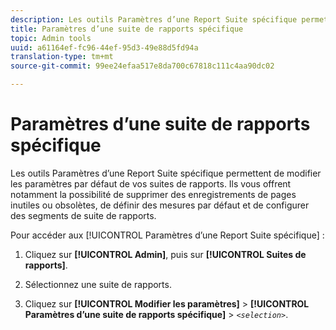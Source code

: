 ```yaml
---
description: Les outils Paramètres d’une Report Suite spécifique permettent de modifier les paramètres par défaut de vos suites de rapports. Ils vous offrent notamment la possibilité de supprimer des enregistrements de pages inutiles ou obsolètes, de définir des mesures par défaut et de configurer des segments de suite de rapports.
title: Paramètres d’une suite de rapports spécifique
topic: Admin tools
uuid: a61164ef-fc96-44ef-95d3-49e88d5fd94a
translation-type: tm+mt
source-git-commit: 99ee24efaa517e8da700c67818c111c4aa90dc02

---
```



# Paramètres d’une suite de rapports spécifique

Les outils Paramètres d’une Report Suite spécifique permettent de modifier les paramètres par défaut de vos suites de rapports. Ils vous offrent notamment la possibilité de supprimer des enregistrements de pages inutiles ou obsolètes, de définir des mesures par défaut et de configurer des segments de suite de rapports.

Pour accéder aux [!UICONTROL Paramètres d’une Report Suite spécifique] :

1. Cliquez sur **[!UICONTROL Admin]**, puis sur **[!UICONTROL Suites de rapports]**.

1. Sélectionnez une suite de rapports.
1. Cliquez sur **[!UICONTROL Modifier les paramètres]** &gt; **[!UICONTROL Paramètres d’une suite de rapports spécifique]** &gt; *`<selection>`*.

